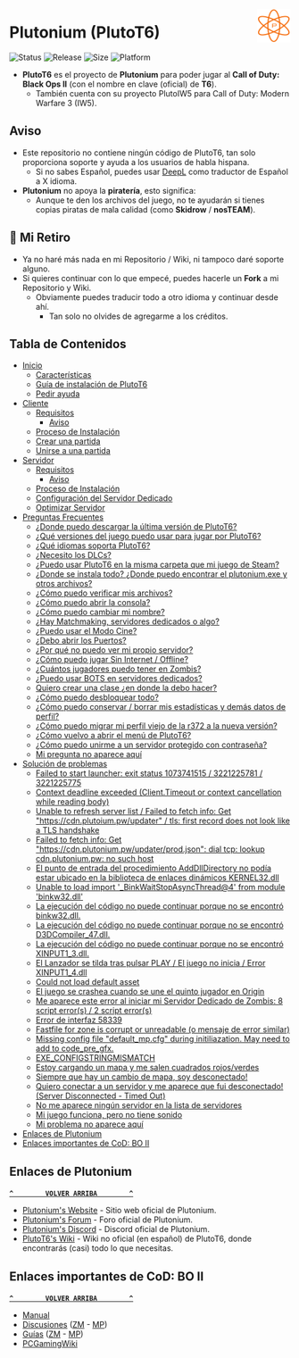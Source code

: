 <a href="#"><img src="/Recursos/Imagenes/PlutoT6-Logo.svg" alt="PlutoT6-Logo" title="PlutoT6" align="right" width="60" height="60"/>
</a>

# Plutonium (PlutoT6)
![Status](https://img.shields.io/badge/Status-Online-green.svg) ![Release](https://img.shields.io/badge/Release-827-green.svg) ![Size](https://img.shields.io/badge/Size-184%20MB-blue.svg) ![Platform](https://img.shields.io/badge/Platform-Windows-lightgrey.svg)
- **PlutoT6** es el proyecto de **Plutonium** para poder jugar al **Call of Duty: Black Ops II** (con el nombre en clave (oficial) de **T6**).
  - También cuenta con su proyecto PlutoIW5 para Call of Duty: Modern Warfare 3 (IW5).

## Aviso
- Este repositorio no contiene ningún código de PlutoT6, tan solo proporciona soporte y ayuda a los usuarios de habla hispana.
  - Si no sabes Español, puedes usar [DeepL](https://www.deepl.com/translator) como traductor de Español a X idioma.
- **Plutonium** no apoya la **piratería**, esto significa:
  - Aunque te den los archivos del juego, no te ayudarán si tienes copias piratas de mala calidad (como **Skidrow** / **nosTEAM**).

## :wave: Mi Retiro
- Ya no haré más nada en mi Repositorio / Wiki, ni tampoco daré soporte alguno.
- Si quieres continuar con lo que empecé, puedes hacerle un **Fork** a mi Repositorio y Wiki.
  - Obviamente puedes traducir todo a otro idioma y continuar desde ahí.
    - Tan solo no olvides de agregarme a los créditos.

## Tabla de Contenidos
- [Inicio](../../wiki)
  - [Características](../../wiki#características)
  - [Guía de instalación de PlutoT6](../../wiki#guía-de-instalación-de-plutot6)
  - [Pedir ayuda](../../wiki#pedir-ayuda)
- [Cliente](../../wiki/Cliente)
  - [Requisitos](../../wiki/Cliente#requisitos)
    - [Aviso](../../wiki/Cliente#aviso)
  - [Proceso de Instalación](../../wiki/Cliente#proceso-de-instalación)
  - [Crear una partida](../../wiki/Cliente#crear-una-partida)
  - [Unirse a una partida](../../wiki/Cliente#unirse-a-una-partida)
- [Servidor](../../wiki/Servidor)
  - [Requisitos](../../wiki/Servidor#requisitos)
    - [Aviso](../../wiki/Servidor#aviso)
  - [Proceso de Instalación](../../wiki/Servidor#proceso-de-instalación)
  - [Configuración del Servidor Dedicado](../../wiki/Servidor#configuración-del-servidor-dedicado)
  - [Optimizar Servidor](../../wiki/Servidor#optimizar-servidor)
- [Preguntas Frecuentes](../../wiki/Preguntas-Frecuentes)
  - [¿Donde puedo descargar la última versión de PlutoT6?](../../wiki/Preguntas-Frecuentes#donde-puedo-descargar-la-%C3%BAltima-versi%C3%B3n-de-plutot6)
  - [¿Qué versiones del juego puedo usar para jugar por PlutoT6?](../../wiki/Preguntas-Frecuentes#qu%C3%A9-versiones-del-juego-puedo-usar-para-jugar-por-plutot6)
  - [¿Qué idiomas soporta PlutoT6?](../../wiki/Preguntas-Frecuentes#qu%C3%A9-idiomas-soporta-plutot6)
  - [¿Necesito los DLCs?](../../wiki/Preguntas-Frecuentes#necesito-los-dlcs)
  - [¿Puedo usar PlutoT6 en la misma carpeta que mi juego de Steam?](../../wiki/Preguntas-Frecuentes#puedo-usar-plutot6-en-la-misma-carpeta-que-mi-juego-de-steam)
  - [¿Donde se instala todo? ¿Donde puedo encontrar el plutonium.exe y otros archivos?](../../wiki/Preguntas-Frecuentes#donde-se-instala-todo-donde-puedo-encontrar-el-plutoniumexe-y-otros-archivos)
  - [¿Cómo puedo verificar mis archivos?](../../wiki/Preguntas-Frecuentes#c%C3%B3mo-puedo-verificar-mis-archivos)
  - [¿Cómo puedo abrir la consola?](../../wiki/Preguntas-Frecuentes#c%C3%B3mo-puedo-abrir-la-consola)
  - [¿Cómo puedo cambiar mi nombre?](../../wiki/Preguntas-Frecuentes#c%C3%B3mo-puedo-cambiar-mi-nombre)
  - [¿Hay Matchmaking, servidores dedicados o algo?](../../wiki/Preguntas-Frecuentes#hay-matchmaking-servidores-dedicados-o-algo)
  - [¿Puedo usar el Modo Cine?](../../wiki/Preguntas-Frecuentes#puedo-usar-el-modo-cine)
  - [¿Debo abrir los Puertos?](../../wiki/Preguntas-Frecuentes#debo-abrir-los-puertos)
  - [¿Por qué no puedo ver mi propio servidor?](../../wiki/Preguntas-Frecuentes#por-qu%C3%A9-no-puedo-ver-mi-propio-servidor)
  - [¿Cómo puedo jugar Sin Internet / Offline?](../../wiki/Preguntas-Frecuentes#c%C3%B3mo-puedo-jugar-sin-internet--offline)
  - [¿Cuántos jugadores puedo tener en Zombis?](../../wiki/Preguntas-Frecuentes#cu%C3%A1ntos-jugadores-puedo-tener-en-zombis)
  - [¿Puedo usar BOTS en servidores dedicados?](../../wiki/Preguntas-Frecuentes#puedo-usar-bots-en-servidores-dedicados)
  - [Quiero crear una clase ¿en donde la debo hacer?](../../wiki/Preguntas-Frecuentes#quiero-crear-una-clase-en-donde-la-debo-hacer)
  - [¿Cómo puedo desbloquear todo?](../../wiki/Preguntas-Frecuentes#c%C3%B3mo-puedo-desbloquear-todo)
  - [¿Cómo puedo conservar / borrar mis estadísticas y demás datos de perfil?](../../wiki/Preguntas-Frecuentes#c%C3%B3mo-puedo-conservar--borrar-mis-estad%C3%ADsticas-y-dem%C3%A1s-datos-de-perfil)
  - [¿Cómo puedo migrar mi perfil viejo de la r372 a la nueva versión?](../../wiki/Preguntas-Frecuentes#c%C3%B3mo-puedo-migrar-mi-perfil-viejo-de-la-r372-a-la-nueva-versi%C3%B3n)
  - [¿Cómo vuelvo a abrir el menú de PlutoT6?](../../wiki/Preguntas-Frecuentes#c%C3%B3mo-vuelvo-a-abrir-el-men%C3%BA-de-plutot6)
  - [¿Cómo puedo unirme a un servidor protegido con contraseña?](../../wiki/Preguntas-Frecuentes#c%C3%B3mo-puedo-unirme-a-un-servidor-protegido-con-contrase%C3%B1a)
  - [Mi pregunta no aparece aquí](../../wiki/Preguntas-Frecuentes#mi-pregunta-no-aparece-aqu%C3%AD)
- [Solución de problemas](../../wiki/Soluci%C3%B3n-de-problemas)
  - [Failed to start launcher: exit status 1073741515 / 3221225781 / 3221225775](../../wiki/Soluci%C3%B3n-de-problemas#failed-to-start-launcher-exit-status-1073741515--3221225781--3221225775)
  - [Context deadline exceeded (Client.Timeout or context cancellation while reading body)](../../wiki/Soluci%C3%B3n-de-problemas#context-deadline-exceeded-clienttimeout-or-context-cancellation-while-reading-body)
  - [Unable to refresh server list / Failed to fetch info: Get "https\://cdn.plutoium.pw/updater" / tls: first record does not look like a TLS handshake](../../wiki/Soluci%C3%B3n-de-problemas#unable-to-refresh-server-list--failed-to-fetch-info-get-httpscdnplutoiumpwupdater--tls-first-record-does-not-look-like-a-tls-handshake)
  - [Failed to fetch info: Get "https\://cdn.plutonium.pw/updater/prod.json": dial tcp: lookup cdn.plutonium.pw: no such host](../../wiki/Soluci%C3%B3n-de-problemas#failed-to-fetch-info-get-httpscdnplutoniumpwupdaterprodjson-dial-tcp-lookup-cdnplutoniumpw-no-such-host)
  - [El punto de entrada del procedimiento AddDllDirectory no podía estar ubicado en la biblioteca de enlaces dinámicos KERNEL32.dll](../../wiki/Soluci%C3%B3n-de-problemas#el-punto-de-entrada-del-procedimiento-adddlldirectory-no-pod%C3%ADa-estar-ubicado-en-la-biblioteca-de-enlaces-din%C3%A1micos-kernel32dll)
  - [Unable to load import '_BinkWaitStopAsyncThread@4' from module 'binkw32.dll'](../../wiki/Soluci%C3%B3n-de-problemas#unable-to-load-import-_binkwaitstopasyncthread4-from-module-binkw32dll)
  - [La ejecución del código no puede continuar porque no se encontró binkw32.dll.](../../wiki/Soluci%C3%B3n-de-problemas#la-ejecuci%C3%B3n-del-c%C3%B3digo-no-puede-continuar-porque-no-se-encontr%C3%B3-binkw32dll)
  - [La ejecución del código no puede continuar porque no se encontró D3DCompiler_47.dll.](../../wiki/Soluci%C3%B3n-de-problemas#la-ejecuci%C3%B3n-del-c%C3%B3digo-no-puede-continuar-porque-no-se-encontr%C3%B3-d3dcompiler_47dll)
  - [La ejecución del código no puede continuar porque no se encontró XINPUT1_3.dll.](../../wiki/Soluci%C3%B3n-de-problemas#la-ejecuci%C3%B3n-del-c%C3%B3digo-no-puede-continuar-porque-no-se-encontr%C3%B3-xinput1_3dll)
  - [El Lanzador se tilda tras pulsar PLAY / El juego no inicia / Error XINPUT1_4.dll](../../wiki/Soluci%C3%B3n-de-problemas#el-lanzador-se-tilda-tras-pulsar-play--el-juego-no-inicia--error-xinput1_4dll)
  - [Could not load default asset](../../wiki/Soluci%C3%B3n-de-problemas#could-not-load-default-asset)
  - [El juego se crashea cuando se une el quinto jugador en Origin](../../wiki/Soluci%C3%B3n-de-problemas#el-juego-se-crashea-cuando-se-une-el-quinto-jugador-en-origin)
  - [Me aparece este error al iniciar mi Servidor Dedicado de Zombis: 8 script error(s) / 2 script error(s)](../../wiki/Soluci%C3%B3n-de-problemas#me-aparece-este-error-al-iniciar-mi-servidor-dedicado-de-zombis-8-script-errors--2-script-errors)
  - [Error de interfaz 58339](../../wiki/Soluci%C3%B3n-de-problemas#error-de-interfaz-58339)
  - [Fastfile for zone is corrupt or unreadable (o mensaje de error similar)](../../wiki/Soluci%C3%B3n-de-problemas#fastfile-for-zone-is-corrupt-or-unreadable-o-mensaje-de-error-similar)
  - [Missing config file "default_mp.cfg" during initiliazation. May need to add to code_pre_gfx.](../../wiki/Soluci%C3%B3n-de-problemas#missing-config-file-default_mpcfg-during-initiliazation-may-need-to-add-to-code_pre_gfx)
  - [EXE_CONFIGSTRINGMISMATCH](../../wiki/Soluci%C3%B3n-de-problemas#exe_configstringmismatch)
  - [Estoy cargando un mapa y me salen cuadrados rojos/verdes](../../wiki/Soluci%C3%B3n-de-problemas#estoy-cargando-un-mapa-y-me-salen-cuadrados-rojosverdes)
  - [Siempre que hay un cambio de mapa, soy desconectado!](../../wiki/Soluci%C3%B3n-de-problemas#siempre-que-hay-un-cambio-de-mapa-soy-desconectado)
  - [Quiero conectar a un servidor y me aparece que fui desconectado! (Server Disconnected - Timed Out)](../../wiki/Soluci%C3%B3n-de-problemas#quiero-conectar-a-un-servidor-y-me-aparece-que-fui-desconectado-server-disconnected---timed-out)
  - [No me aparece ningún servidor en la lista de servidores](../../wiki/Soluci%C3%B3n-de-problemas#no-me-aparece-ning%C3%BAn-servidor-en-la-lista-de-servidores)
  - [Mi juego funciona, pero no tiene sonido](../../wiki/Soluci%C3%B3n-de-problemas#mi-juego-funciona-pero-no-tiene-sonido)
  - [Mi problema no aparece aquí](../../wiki/Soluci%C3%B3n-de-problemas#mi-problema-no-aparece-aqu%C3%AD)
- [Enlaces de Plutonium](#enlaces-de-plutonium)
- [Enlaces importantes de CoD: BO II](#enlaces-importantes-de-cod-bo-ii)

## Enlaces de Plutonium
**[`^        VOLVER ARRIBA        ^`](#tabla-de-contenidos)**
- [Plutonium's Website](https://plutonium.pw/) - Sitio web oficial de Plutonium.
- [Plutonium's Forum](https://forum.plutonium.pw/) - Foro oficial de Plutonium.
- [Plutonium's Discord](https://discord.gg/QgxDFuE) - Discord oficial de Plutonium.
- [PlutoT6's Wiki](../../wiki) - Wiki no oficial (en español) de PlutoT6, donde encontrarás (casi) todo lo que necesitas.

## Enlaces importantes de CoD: BO II
**[`^        VOLVER ARRIBA        ^`](#tabla-de-contenidos)**
- [Manual](https://store.steampowered.com/manual/202970/)
- [Discusiones](https://steamcommunity.com/app/202970/discussions/) ([ZM](https://steamcommunity.com/app/212910/discussions/) - [MP](https://steamcommunity.com/app/202990/discussions/))
- [Guías](https://steamcommunity.com/app/202970/guides/) ([ZM](https://steamcommunity.com/app/212910/guides/) - [MP](https://steamcommunity.com/app/202990/guides/))
- [PCGamingWiki](https://pcgamingwiki.com/wiki/Call_of_Duty:_Black_Ops_II)
